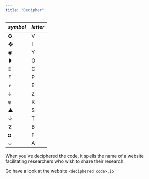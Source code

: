 ```yaml
---
title: "Decipher"
---
```


| ***symbol*** | ***letter*** |
|---|---|
| ✪ | V |
| ❖ | I |
| ◉ | Y |
| ❥ | O |
| ⑄ | C |
| ␦ | P |
| ⎖ | E |
| ⏚| Z |
| ⍦ | K |
| ▲ | S |
| ↓ | T |
| ☡ | B |
| ◘ | F |
| ⌄ | A |

When you've deciphered the code, it spells the name of a website facilitating researchers who wish to share their research.

Go have a look at the website `<deciphered code>.io`